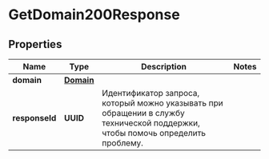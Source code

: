 

# GetDomain200Response


## Properties

| Name | Type | Description | Notes |
|------------ | ------------- | ------------- | -------------|
|**domain** | [**Domain**](Domain.md) |  |  |
|**responseId** | **UUID** | Идентификатор запроса, который можно указывать при обращении в службу технической поддержки, чтобы помочь определить проблему. |  |



